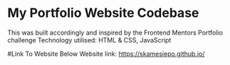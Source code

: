 # My Portfolio Website Codebase
This was built accordingly and inspired by the Frontend Mentors Portfolio challenge
Technology utilised: HTML & CSS, JavaScript

#Link To Website Below
Website link: https://skamesiepo.github.io/
